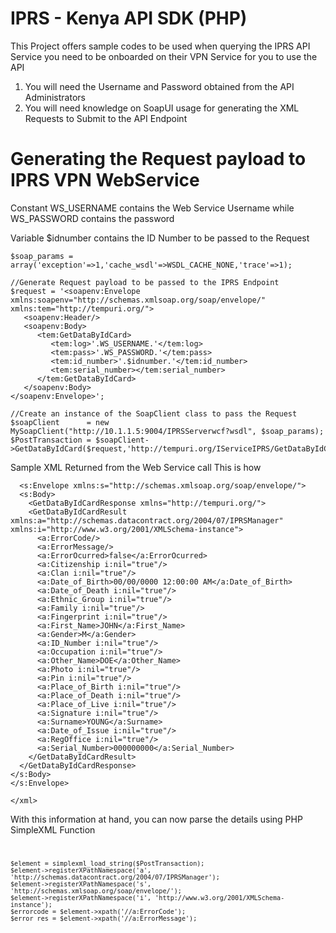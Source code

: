 # IPRS - Kenya API SDK (PHP)
This Project offers sample codes to be used when querying the IPRS API Service 
you need to be onboarded on their VPN Service for you to use the API


1. You will need the Username and Password obtained from the API Administrators
2. You will need knowledge on SoapUI usage for generating the XML Requests to Submit to the API Endpoint
# Generating the Request payload to IPRS VPN WebService
Constant WS_USERNAME contains the Web Service Username while 
WS_PASSWORD contains the password

Variable $idnumber contains the ID Number to be passed to the Request
```
$soap_params = array('exception'=>1,'cache_wsdl'=>WSDL_CACHE_NONE,'trace'=>1);

//Generate Request payload to be passed to the IPRS Endpoint
$request = '<soapenv:Envelope xmlns:soapenv="http://schemas.xmlsoap.org/soap/envelope/" xmlns:tem="http://tempuri.org/">
   <soapenv:Header/>
   <soapenv:Body>
      <tem:GetDataByIdCard> 
         <tem:log>'.WS_USERNAME.'</tem:log>
         <tem:pass>'.WS_PASSWORD.'</tem:pass>
         <tem:id_number>'.$idnumber.'</tem:id_number>
         <tem:serial_number></tem:serial_number>
      </tem:GetDataByIdCard>
   </soapenv:Body>
</soapenv:Envelope>';

//Create an instance of the SoapClient class to pass the Request 
$soapClient      = new MySoapClient("http://10.1.1.5:9004/IPRSServerwcf?wsdl", $soap_params);
$PostTransaction = $soapClient->GetDataByIdCard($request,'http://tempuri.org/IServiceIPRS/GetDataByIdCard');
```
Sample XML Returned from the Web Service call
This is how
```<xml>
  <s:Envelope xmlns:s="http://schemas.xmlsoap.org/soap/envelope/">
  <s:Body>
    <GetDataByIdCardResponse xmlns="http://tempuri.org/">
    <GetDataByIdCardResult xmlns:a="http://schemas.datacontract.org/2004/07/IPRSManager" xmlns:i="http://www.w3.org/2001/XMLSchema-instance">
      <a:ErrorCode/>
      <a:ErrorMessage/>
      <a:ErrorOcurred>false</a:ErrorOcurred>
      <a:Citizenship i:nil="true"/>
      <a:Clan i:nil="true"/>
      <a:Date_of_Birth>00/00/0000 12:00:00 AM</a:Date_of_Birth>
      <a:Date_of_Death i:nil="true"/>
      <a:Ethnic_Group i:nil="true"/>
      <a:Family i:nil="true"/>
      <a:Fingerprint i:nil="true"/>
      <a:First_Name>JOHN</a:First_Name>
      <a:Gender>M</a:Gender>
      <a:ID_Number i:nil="true"/>
      <a:Occupation i:nil="true"/>
      <a:Other_Name>DOE</a:Other_Name>
      <a:Photo i:nil="true"/>
      <a:Pin i:nil="true"/>
      <a:Place_of_Birth i:nil="true"/>
      <a:Place_of_Death i:nil="true"/>
      <a:Place_of_Live i:nil="true"/>
      <a:Signature i:nil="true"/>
      <a:Surname>YOUNG</a:Surname>
      <a:Date_of_Issue i:nil="true"/>
      <a:RegOffice i:nil="true"/>
      <a:Serial_Number>000000000</a:Serial_Number>
    </GetDataByIdCardResult>
  </GetDataByIdCardResponse>
</s:Body>
</s:Envelope>

</xml>
```
With this information at hand, you can now parse the details using PHP SimpleXML Function
<code>
  
    $element = simplexml_load_string($PostTransaction);
    $element->registerXPathNamespace('a', 'http://schemas.datacontract.org/2004/07/IPRSManager');
    $element->registerXPathNamespace('s', 'http://schemas.xmlsoap.org/soap/envelope/');
    $element->registerXPathNamespace('i', 'http://www.w3.org/2001/XMLSchema-instance');
    $errorcode = $element->xpath('//a:ErrorCode');
    $error_res = $element->xpath('//a:ErrorMessage');
</code>
